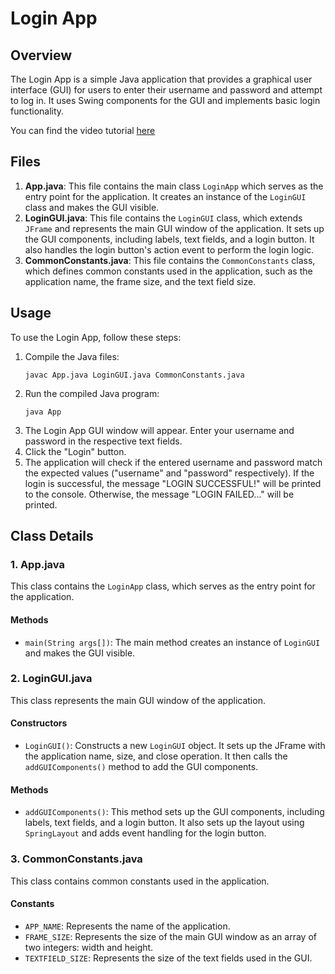 <h1>Login App</h1>

<h2>Overview</h2>
<p>The Login App is a simple Java application that provides a graphical user interface (GUI) for users to enter their username and password and attempt to log in. It uses Swing components for the GUI and implements basic login functionality.</p>
<p>You can find the video tutorial <a href="https://youtu.be/UhsXtDm30cE"> here </a></p>

<h2>Files</h2>

<ol>
  <li><strong>App.java</strong>: This file contains the main class <code>LoginApp</code> which serves as the entry point for the application. It creates an instance of the <code>LoginGUI</code> class and makes the GUI visible.</li>

  <li><strong>LoginGUI.java</strong>: This file contains the <code>LoginGUI</code> class, which extends <code>JFrame</code> and represents the main GUI window of the application. It sets up the GUI components, including labels, text fields, and a login button. It also handles the login button's action event to perform the login logic.</li>

  <li><strong>CommonConstants.java</strong>: This file contains the <code>CommonConstants</code> class, which defines common constants used in the application, such as the application name, the frame size, and the text field size.</li>
</ol>

<h2>Usage</h2>

<p>To use the Login App, follow these steps:</p>

<ol>
  <li>Compile the Java files:</li>
  <pre><code>javac App.java LoginGUI.java CommonConstants.java</code></pre>

  <li>Run the compiled Java program:</li>
  <pre><code>java App</code></pre>

  <li>The Login App GUI window will appear. Enter your username and password in the respective text fields.</li>

  <li>Click the "Login" button.</li>

  <li>The application will check if the entered username and password match the expected values ("username" and "password" respectively). If the login is successful, the message "LOGIN SUCCESSFUL!" will be printed to the console. Otherwise, the message "LOGIN FAILED..." will be printed.</li>
</ol>

<h2>Class Details</h2>

<h3>1. App.java</h3>

<p>This class contains the <code>LoginApp</code> class, which serves as the entry point for the application.</p>

<h4>Methods</h4>
<ul>
  <li><code>main(String args[])</code>: The main method creates an instance of <code>LoginGUI</code> and makes the GUI visible.</li>
</ul>

<h3>2. LoginGUI.java</h3>

<p>This class represents the main GUI window of the application.</p>

<h4>Constructors</h4>
<ul>
  <li><code>LoginGUI()</code>: Constructs a new <code>LoginGUI</code> object. It sets up the JFrame with the application name, size, and close operation. It then calls the <code>addGUIComponents()</code> method to add the GUI components.</li>
</ul>

<h4>Methods</h4>
<ul>
  <li><code>addGUIComponents()</code>: This method sets up the GUI components, including labels, text fields, and a login button. It also sets up the layout using <code>SpringLayout</code> and adds event handling for the login button.</li>
</ul>

<h3>3. CommonConstants.java</h3>

<p>This class contains common constants used in the application.</p>

<h4>Constants</h4>
<ul>
  <li><code>APP_NAME</code>: Represents the name of the application.</li>
  <li><code>FRAME_SIZE</code>: Represents the size of the main GUI window as an array of two integers: width and height.</li>
  <li><code>TEXTFIELD_SIZE</code>: Represents the size of the text fields used in the GUI.</li>
</ul>
